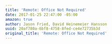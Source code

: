 ```yaml
---
title: 'Remote: Office Not Required'
date: 2017-01-25 22:47:00 -05:00
amazon: true
author: Jason Fried, David Heinemeier Hansson
uuid: 20af780a-6bf8-4758-8fed-ce4e72735b3d
original_title: 'Remote: Office Not Required'
---
```


